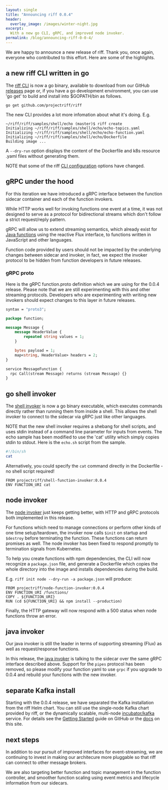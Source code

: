 ```yaml
---
layout: single
title: "Announcing riff 0.0.4"
header:
  overlay_image: /images/winter-night.jpg
excerpt:
  With a new go CLI, gRPC, and improved node invoker.
permalink: /blog/announcing-riff-0-0-4/
---
```


We are happy to announce a new release of riff. Thank you, once again, everyone
who contributed to this effort. Here are some of the highlights.

## a new riff CLI written in go
The [riff CLI](https://github.com/projectriff/riff/tree/master/riff-cli) is now a go binary, available to download from our GitHub [releases](https://github.com/projectriff/riff/releases) page or, if you have a go development environment, you can use 'go get' to build and install into $GOPATH/bin as follows.

```
go get github.com/projectriff/riff
```

The new CLI provides a lot more infomation about what it's doing. E.g.
```
~/riff/riff/samples/shell/echo (master)$ riff create
Initializing ~/riff/riff/samples/shell/echo/echo-topics.yaml
Initializing ~/riff/riff/samples/shell/echo/echo-function.yaml
Initializing ~/riff/riff/samples/shell/echo/Dockerfile
Building image ...
```

A `--dry-run` option displays the content of the Dockerfile and k8s resource .yaml files without
generating them.

NOTE that some of the riff [CLI configuration](https://github.com/projectriff/riff/blob/master/Getting-Started.adoc#riff-cli-configuration) options have changed.

## gRPC under the hood
For this iteration we have introduced a gRPC interface between the function sidecar
container and each of the function invokers.

While HTTP works well for invoking functions one event at a time, it was not designed to serve as a protocol for bidirectional streams which don't follow a strict request/reply pattern.

gRPC will allow us to extend streaming semantics, which already exist for [Java functions](https://github.com/projectriff/java-function-invoker/tree/master/src/test/java/io/projectriff/functions) using the reactive Flux interface, to functions written in JavaScript and other languages.

Function code provided by users should not be impacted by the underlying changes between sidecar and invoker, in fact, we expect the invoker protocol to be hidden from function developers in future releases.

### gRPC proto
Here is the gRPC function.proto definition which we are using for the 0.0.4 release. Please note that we are still experimenting with this and other streaming protocols. Developers who are experimenting with writing new invokers should expect changes to this layer in future releases. 

```protobuf
syntax = "proto3";

package function;

message Message {
	message HeaderValue {
		repeated string values = 1;
	}

	bytes payload = 1;
	map<string, HeaderValue> headers = 2;
}

service MessageFunction {
  rpc Call(stream Message) returns (stream Message) {}
}
```

## go shell invoker
The [shell invoker](https://github.com/projectriff/shell-function-invoker) is now a go binary executable, which executes commands directly rather than running them from inside a shell. This allows the shell invoker to connect to the sidecar via gRPC just like other languages.

NOTE that the new shell invoker requires a shebang for shell scripts, and uses stdin instead of a command line parameter for inputs from events. The echo sample has been modified to use the 'cat' utility which simply copies stdin to stdout. Here is the `echo.sh` script from the sample.

```sh
#!/bin/sh
cat
```

Alternatively, you could specify the `cat` command directly in the Dockerfile - no shell script required!

```docker
FROM projectriff/shell-function-invoker:0.0.4
ENV FUNCTION_URI cat
```

## node invoker
The [node invoker](https://github.com/projectriff/node-function-invoker) just keeps getting better, with HTTP and gRPC protocols both implemented in this release.

For functions which need to manage connections or perform other kinds of one time setup/teardown, the invoker now calls `$init` on startup and `$destroy` before terminating the function. These functions can return promises as well. The node invoker has been fixed to respond promptly to termination signals from Kubernetes.

To help you create functions with npm dependencies, the CLI will now recognize a `package.json` file, and generate a Dockerfile which copies the whole directory into the image and installs dependencies during the build.

E.g. `riff init node --dry-run -a package.json` will produce:

```docker
FROM projectriff/node-function-invoker:0.0.4
ENV FUNCTION_URI /functions/
COPY . ${FUNCTION_URI}
RUN (cd ${FUNCTION_URI} && npm install --production)
```

Finally, the HTTP gateway will now respond with a 500 status when node functions throw an error.

## java invoker
Our java invoker is still the leader in terms of supporting streaming (Flux) as well as request/response functions.

In this release, the [java invoker](https://github.com/projectriff/java-function-invoker/commit/60d675c48817cc75f17af76178afe588a5cd8b42) is talking to the sidecar over the same gRPC interface described above. Support for the `pipes` protocol has been removed, so please modify your function yaml to use `grpc` if you upgrade to 0.0.4 and rebuild your functions with the new invoker.

## separate Kafka install
Starting with the 0.0.4 release, we have separated the Kafka installation from the riff Helm chart. You can still use the single-node Kafka chart provided by riff, or the dynamically scalable, multi-node [incubator/kafka](https://github.com/kubernetes/charts/tree/master/incubator/kafka) service. For details see the [Getting Started](https://github.com/projectriff/riff/blob/master/Getting-Started.adoc) guide on GitHub or the [docs](/docs) on this site.

## next steps

In addition to our pursuit of improved interfaces for event-streaming, we are continuing to invest in
making our architecure more pluggable so that riff can connect to other message brokers. 

We are also targeting better function and topic management in the function controller,
and smoother function scaling using event metrics and lifecycle information from our sidecars.
